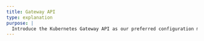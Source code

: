 ```yaml
---
title: Gateway API
type: explanation
purpose: |
  Introduce the Kubernetes Gateway API as our preferred configuration method. Explain Gateway, GatewayClass and provide a simple HTTPRoute example
---
```

